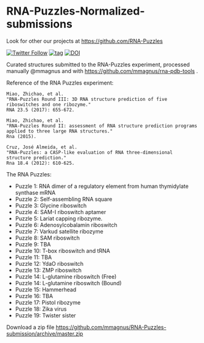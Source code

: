 # RNA-Puzzles-Normalized-submissions

Look for other our projects at https://github.com/RNA-Puzzles

[![Twitter Follow](http://img.shields.io/twitter/follow/rna_pdb_tools.svg?style=social&label=Follow)](https://twitter.com/rna_pdb_tools) [![tag](https://img.shields.io/github/release/mmagnus/RNA-Puzzles-Normalized-submissions.svg)](https://github.com/mmagnus/RNA-Puzzles-Normalized-submissions/releases) [![DOI](https://zenodo.org/badge/doi/10.5281/zenodo.60933.svg)](http://dx.doi.org/10.5281/zenodo.60933)  

Curated structures submitted to the RNA-Puzzles experiment, processed manually @mmagnus and with https://github.com/mmagnus/rna-pdb-tools .

Reference of the RNA Puzzles experiment:

```
Miao, Zhichao, et al. 
"RNA-Puzzles Round III: 3D RNA structure prediction of five riboswitches and one ribozyme." 
RNA 23.5 (2017): 655-672.

Miao, Zhichao, et al. 
"RNA-Puzzles Round II: assessment of RNA structure prediction programs applied to three large RNA structures." 
Rna (2015).

Cruz, José Almeida, et al. 
"RNA-Puzzles: a CASP-like evaluation of RNA three-dimensional structure prediction." 
Rna 18.4 (2012): 610-625.
```

The RNA Puzzles:

- Puzzle  1: RNA dimer of a regulatory element from human thymidylate synthase mRNA
- Puzzle  2: Self-assembling RNA square
- Puzzle  3: Glycine riboswitch
- Puzzle  4: SAM-I riboswitch aptamer
- Puzzle  5: Lariat capping ribozyme.
- Puzzle  6: Adenosylcobalamin riboswitch
- Puzzle  7: Varkud satellite ribozyme
- Puzzle  8: SAM riboswitch
- Puzzle  9: TBA
- Puzzle 10: T-box riboswitch and tRNA
- Puzzle 11: TBA
- Puzzle 12: YdaO riboswitch
- Puzzle 13: ZMP riboswitch
- Puzzle 14: L-glutamine riboswitch (Free)
- Puzzle 14: L-glutamine riboswitch (Bound)
- Puzzle 15: Hammerhead
- Puzzle 16: TBA
- Puzzle 17: Pistol ribozyme
- Puzzle 18: Zika virus
- Puzzle 19: Twister sister

Download a zip file https://github.com/mmagnus/RNA-Puzzles-submission/archive/master.zip 

